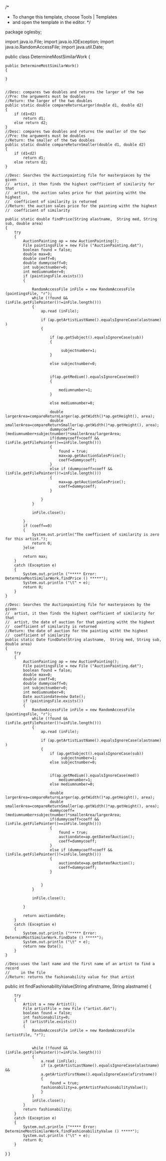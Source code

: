 /*
 * To change this template, choose Tools | Templates
 * and open the template in the editor.
 */

package oglesby;

import java.io.File;
import java.io.IOException;
import java.io.RandomAccessFile;
import java.util.Date;

public class DetermineMostSimilarWork
{

    public DetermineMostSimilarWork()
    {
        
    }


    //Desc: compares two doubles and returns the larger of the two
    //Pre: the arguments must be doubles
    //Return: the larger of the two doubles
    public static double compareReturnLarger(double d1, double d2)
    {
        if (d1>d2)
            return d1;
        else return d2;
    }
    //Desc: compares two doubles and returns the smaller of the two
    //Pre: the arguments must be doubles
    //Return: the smaller of the two doubles
    public static double compareReturnSmaller(double d1, double d2)
    {
        if (d1<d2)
            return d1;
        else return d2;
    }

    //Desc: Searches the Auctionpainting file for masterpieces by the given
    //  artist, it then finds the highest coefficient of similarity for that
    //  artist, the auction sales price for that painting witht the highest
    //  coefficient of similarity is returned
    //Return: the auction sales price for the painting witht the highest
    //  coefficient of similarity

    public static double findPrice(String alastname,  String med, String sub, double area)
    {
        try
        {
            AuctionPainting ap = new AuctionPainting();
            File paintingsFile = new File ("AuctionPainting.dat");
            boolean found = false;
            double max=0;
            double coeff=0;
            double dummycoeff=0;
            int subjectnumber=0;
            int mediumnumber=0;
            if (paintingsFile.exists())
            {
                
                RandomAccessFile inFile = new RandomAccessFile (paintingsFile, "r");
                while (!found && (inFile.getFilePointer()!=inFile.length()))
                {
                    ap.read (inFile);

                    if (ap.getArtistLastName().equalsIgnoreCase(alastname) )
                    {

                        if (ap.getSubject().equalsIgnoreCase(sub))
                        {
                            
                             subjectnumber=1;
                        }
                            
                        else subjectnumber=0;


                        if(ap.getMedium().equalsIgnoreCase(med))
                        {
                         
                            mediumnumber=1;
                        }
                            
                        else mediumnumber=0;

                        double largerArea=compareReturnLarger(ap.getWidth()*ap.getHeight(), area);
                        double smallerArea=compareReturnSmaller(ap.getWidth()*ap.getHeight(), area);
                        dummycoeff=(mediumnumber+subjectnumber)*smallerArea/largerArea;
                        if(dummycoeff>coeff && (inFile.getFilePointer()==inFile.length()))
                        {
                            found = true;
                            max=ap.getAuctionSalesPrice();
                            coeff=dummycoeff;
                        }
                        else if (dummycoeff>coeff && (inFile.getFilePointer()!=inFile.length()))
                        {
                            max=ap.getAuctionSalesPrice();
                            coeff=dummycoeff;
                        }

                    }
                }

                inFile.close();

            }
            if (coeff==0)
            {
                System.out.println("The coefficient of similarity is zero for this artist.");
                return 0;
            }else

            return max;
        }
        catch (Exception e)
        {
            System.out.println ("***** Error: DetermineMostSimilarWork.findPrice () *****");
            System.out.println ("\t" + e);
            return 0;
        }
    }

    //Desc: Searches the Auctionpainting file for masterpieces by the given
    //  artist, it then finds the highest coefficient of similarity for that
    //  artist, the date of auction for that painting witht the highest
    //  coefficient of similarity is returned
    //Return: the date of auction for the painting witht the highest
    //  coefficient of similarity
    public static Date findDate(String alastname,  String med, String sub, double area)
    {
        try
        {
            AuctionPainting ap = new AuctionPainting();
            File paintingsFile = new File ("AuctionPainting.dat");
            boolean found = false;
            double max=0;
            double coeff=0;
            double dummycoeff=0;
            int subjectnumber=0;
            int mediumnumber=0;
            Date auctiondate=new Date();
            if (paintingsFile.exists())
            {
                RandomAccessFile inFile = new RandomAccessFile (paintingsFile, "r");
                while (!found && (inFile.getFilePointer()!=inFile.length()))
                {
                    ap.read (inFile);

                    if (ap.getArtistLastName().equalsIgnoreCase(alastname) )
                    {
                        if (ap.getSubject().equalsIgnoreCase(sub))
                             subjectnumber=1;
                        else subjectnumber=0;


                        if(ap.getMedium().equalsIgnoreCase(med))
                            mediumnumber=1;
                        else mediumnumber=0;

                        double largerArea=compareReturnLarger(ap.getWidth()*ap.getHeight(), area);
                        double smallerArea=compareReturnSmaller(ap.getWidth()*ap.getHeight(), area);
                        dummycoeff=(mediumnumber+subjectnumber)*smallerArea/largerArea;
                        if(dummycoeff>coeff && (inFile.getFilePointer()==inFile.length()))
                        {
                            found = true;
                            auctiondate=ap.getDateofAuction();
                            coeff=dummycoeff;
                        }
                        else if (dummycoeff>coeff && (inFile.getFilePointer()!=inFile.length()))
                        {
                            auctiondate=ap.getDateofAuction();
                            coeff=dummycoeff;
                        }


                    }
                }

                inFile.close();

            }

            return auctiondate;
        }
        catch (Exception e)
        {
            System.out.println ("***** Error: DeterminMostSimilarWork.findDate () *****");
            System.out.println ("\t" + e);
            return new Date();
        }
    }

    //Desc:uses the last name and the first name of an artist to find a record
    //     in the file
    //Return: returns the fashionability value for that artist
   public int findFashionabilityValue(String afirstname, String alastname)
    {

        try
        {
            Artist a = new Artist();
            File artistFile = new File ("artist.dat");
            boolean found = false;
            int fashionability=0;
            if (artistFile.exists())
            {
                RandomAccessFile inFile = new RandomAccessFile (artistFile, "r");


                while (!found && (inFile.getFilePointer()!=inFile.length()))
                {
                    a.read (inFile);
                    if (a.getArtistLastName().equalsIgnoreCase(alastname) &&
                    a.getArtistFirstName().equalsIgnoreCase(afirstname))
                    {
                        found = true;
                    fashionability=a.getArtistFashionabilityValue();
                    }
                }
                inFile.close();
            }
            return fashionability;
        }
        catch (Exception e)
        {
            System.out.println ("***** Error: DetermineMostSimilarWork.findFashionabilityValue () *****");
            System.out.println ("\t" + e);
            return 0;
        }
  }
}

